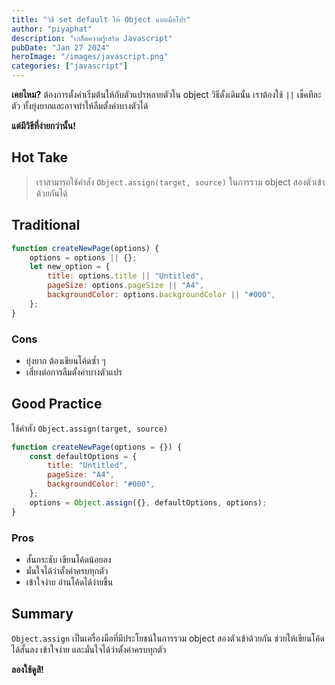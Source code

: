 ```yaml
---
title: "วิธี set default ให้ Object แบบมือโปร"
author: "piyaphat"
description: "เกล็ดความรู้เสริม Javascript"
pubDate: "Jan 27 2024"
heroImage: "/images/javascript.png"
categories: ["javascript"]
---
```


**เคยไหม?** ต้องการตั้งค่าเริ่มต้นให้กับตัวแปรหลายตัวใน object
วิธีดั้งเดิมนั้น เราต้องใช้ `||` เช็คทีละตัว
ทั้งยุ่งยากและอาจทำให้ลืมตั้งค่าบางตัวได้

**แต่มีวิธีที่ง่ายกว่านั้น!**

## Hot Take

> เราสามารถใช้คำสัง `Object.assign(target, source)` ในการรวม object สองตัวเข้าด้วยกันได้

## Traditional

```js
function createNewPage(options) {
    options = options || {};
    let new_option = {
        title: options.title || "Untitled",
        pageSize: options.pageSize || "A4",
        backgroundColor: options.backgroundColor || "#000",
    };
}
```

### Cons

-   ยุ่งยาก ต้องเขียนโค้ดซ้ำ ๆ
-   เสี่ยงต่อการลืมตั้งค่าบางตัวแปร

## Good Practice

ใช้คำสัง `Object.assign(target, source)`

```js
function createNewPage(options = {}) {
    const defaultOptions = {
        title: "Untitled",
        pageSize: "A4",
        backgroundColor: "#000",
    };
    options = Object.assign({}, defaultOptions, options);
}
```

### Pros

-   สั้นกระชับ เขียนโค้ดน้อยลง
-   มั่นใจได้ว่าตั้งค่าครบทุกตัว
-   เข้าใจง่าย อ่านโค้ดได้ง่ายขึ้น

## Summary

`Object.assign` เป็นเครื่องมือที่มีประโยชน์ในการรวม object สองตัวเข้าด้วยกัน
ช่วยให้เขียนโค้ดได้สั้นลง เข้าใจง่าย
และมั่นใจได้ว่าตั้งค่าครบทุกตัว

**ลองใช้ดูสิ!**
